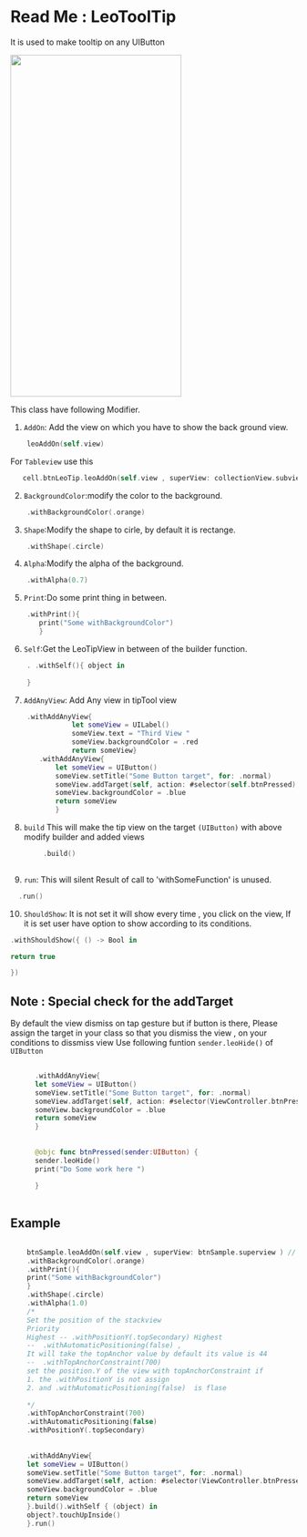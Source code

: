#  Read Me : LeoToolTip 

It is used to make tooltip on any UIButton



<img src="/LeoToolTipP/ToolTip.gif" width="300" height="600">

This class have following Modifier. 

1.  `AddOn`: Add the view on which you have to show the back ground view. 
     
 ```swift 
     leoAddOn(self.view) 
```

For `Tableview`  use this 
```swift 
   cell.btnLeoTip.leoAddOn(self.view , superView: collectionView.subviews[0]).build().run()

```
2.  `BackgroundColor`:modify  the color to the background.     
  
 ```swift  
     .withBackgroundColor(.orange)      
```         

3.  `Shape`:Modify the shape to cirle, by default it is rectange.  
  
 ```swift  
     .withShape(.circle)     
``` 

4.  `Alpha`:Modify the alpha of the background.  
  
 ```swift  
     .withAlpha(0.7)    
```
 
5.  `Print`:Do some print thing in between. 
  
 ```swift  
     .withPrint(){
        print("Some withBackgroundColor")
        }  
``` 
        
6.  `Self`:Get the LeoTipView in between of the builder function.
  
 ```swift  
     . .withSelf(){ object in
     
     }
``` 

7.  `AddAnyView`: Add Any view in tipTool view
  
 ```swift  
     .withAddAnyView{
                let someView = UILabel()
                someView.text = "Third View "
                someView.backgroundColor = .red
                return someView} 
        .withAddAnyView{
            let someView = UIButton()
            someView.setTitle("Some Button target", for: .normal)
            someView.addTarget(self, action: #selector(self.btnPressed), for: .touchUpInside)
            someView.backgroundColor = .blue
            return someView
            }
  ```
  
8. `build`    This  will make the tip view on the target `(UIButton)`  with above modify builder and added views 

 ```swift 
         .build()
   
   ```
  



9.  `run`: This  will silent Result of call to 'withSomeFunction' is unused.

  ```swift 
    .run()
  
  ```
  10.  `ShouldShow`: It is  not set it will show every time , you click on the view, If it is set user have option to show according to its conditions.
  
  ```swift 
  .withShouldShow({ () -> Bool in
  
  return true
  
  })
  
  ```
  
  


## Note :  Special check for the addTarget 
  By default the view dismiss on tap gesture but if button is there, Please assign the target in your class so that you dismiss the view ,  on your conditions 
  to dissmiss view Use following funtion  `sender.leoHide()` of `UIButton`
  
  ```swift 
        
        .withAddAnyView{
        let someView = UIButton()
        someView.setTitle("Some Button target", for: .normal)
        someView.addTarget(self, action: #selector(ViewController.btnPressed), for: .touchUpInside)
        someView.backgroundColor = .blue
        return someView
        }
        
        
        @objc func btnPressed(sender:UIButton) {
        sender.leoHide()
        print("Do Some work here ")
        
        }
   
  ```



## Example
     
```swift      
    
    btnSample.leoAddOn(self.view , superView: btnSample.superview ) // jhf
    .withBackgroundColor(.orange)
    .withPrint(){
    print("Some withBackgroundColor")
    }
    .withShape(.circle)
    .withAlpha(1.0)
    /*
    Set the position of the stackview
    Priority
    Highest -- .withPositionY(.topSecondary) Highest
    --  .withAutomaticPositioning(false) ,
    It will take the topAnchor value by default its value is 44
    --  .withTopAnchorConstraint(700)
    set the position.Y of the view with topAnchorConstraint if
    1. the .withPositionY is not assign
    2. and .withAutomaticPositioning(false)  is flase
    
    */
    .withTopAnchorConstraint(700)
    .withAutomaticPositioning(false)
    .withPositionY(.topSecondary)
    
    
    .withAddAnyView{
    let someView = UIButton()
    someView.setTitle("Some Button target", for: .normal)
    someView.addTarget(self, action: #selector(ViewController.btnPressed), for: .touchUpInside)
    someView.backgroundColor = .blue
    return someView
    }.build().withSelf { (object) in
    object?.touchUpInside()
    }.run()
   
   ```
    



